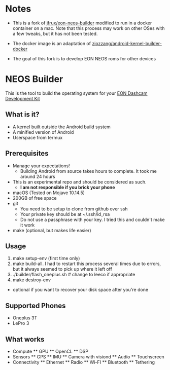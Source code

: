 Notes
======

* This is a fork of [jfrux/eon-neos-builder](https://github.com/jfrux/eon-neos-builder) modified to run in a docker container on a mac. Note that this process may work on other OSes with a few tweaks, but it has not been tested.

* The docker image is an adaptation of [ziozzang/android-kernel-builder-docker](https://github.com/ziozzang/android-kernel-builder-docker)

* The goal of this fork is to develop EON NEOS roms for other devices

NEOS Builder
======

This is the tool to build the operating system for your [EON Dashcam Development Kit](https://shop.comma.ai/products/eon-dashcam-devkit)

What is it?
------

* A kernel built outside the Android build system
* A minified version of Android
* Userspace from termux

Prerequisites
-----

* Manage your expectations! 
  * Building Android from source takes hours to complete. It took me around 24 hours
* This is an experimental repo and should be considered as such.
  * **I am not responsible if you brick your phone**
* macOS (Tested on Mojave 10.14.5)
* 200GB of free space
* git
  * You need to be setup to clone from github over ssh
  * Your private key should be at ~/.ssh/id_rsa
  * Do not use a passphrase with your key. I tried this and couldn't make it work
* make (optional, but makes life easier)

Usage
------

 1. make setup-env (first time only)
 2. make build-all. I had to restart this process several times due to errors, but it always seemed to pick up where it left off
 3. ./builder/flash_oneplus.sh   # change to leeco if appropriate
 4. make destroy-env
   * optional if you want to recover your disk space after you're done

Supported Phones
------
* Oneplus 3T
* LePro 3

What works
-----

* Compute
** GPU
** OpenCL
** DSP
* Sensors
** GPS
** IMU
** Camera with visiond
** Audio
** Touchscreen
* Connectivity
** Ethernet
** Radio
** Wi-FI
** Bluetooth
** Tethering

